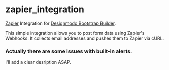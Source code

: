 # zapier_integration
[Zapier](https://zapier.com) Integration for [Designmodo Bootstrap Builder](https://designmodo.com/startup/).


This simple integration allows you to post form data using Zapier's Webhooks.
It collects email addresses and pushes them to Zapier via cURL.

### Actually there are some issues with built-in alerts.


I'll add a clear desription ASAP.
